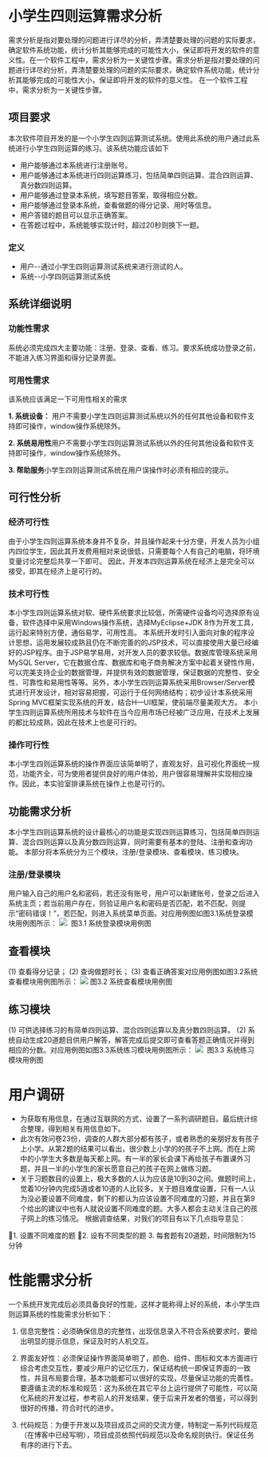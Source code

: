 # 小学生四则运算需求分析
需求分析是指对要处理的问题进行详尽的分析，弄清楚要处理的问题的实际要求，确定软件系统功能，统计分析其能够完成的可能性大小，保证即将开发的软件的意义性。在一个软件工程中，需求分析为一关键性步骤。需求分析是指对要处理的问题进行详尽的分析，弄清楚要处理的问题的实际要求，确定软件系统功能，统计分析其能够完成的可能性大小，保证即将开发的软件的意义性。
  在一个软件工程中，需求分析为一关键性步骤。
## 项目要求
本次软件项目开发的是一个小学生四则运算测试系统。使用此系统的用户通过此系统进行小学生四则运算的练习。该系统功能应该如下
- 用户能够通过本系统进行注册账号。
- 用户能够通过本系统进行四则运算练习，包括简单四则运算、混合四则运算、真分数四则运算。
- 用户能够通过登录本系统，填写题目答案，取得相应分数。
- 用户能够通过登录本系统，查看做题的得分记录、用时等信息。
- 用户答错的题目可以显示正确答案。
- 在答题过程中，系统能够实现计时，超过20秒则换下一题。

### 定义
- 用户--通过小学生四则运算测试系统来进行测试的人。
- 系统--小学四则运算测试系统

## 系统详细说明
### 功能性需求
系统必须完成四大主要功能：注册、登录、查看、练习。要求系统成功登录之前，不能进入练习界面和得分记录界面。
### 可用性需求
该系统应该满足一下可用性相关的需求

**1. 系统设备：**
用户不需要小学生四则运算测试系统以外的任何其他设备和软件支持即可操作，window操作系统除外。

**2. 系统易用性**用户不需要小学生四则运算测试系统以外的任何其他设备和软件支持即可操作，window操作系统除外。

**3. 帮助服务**小学生四则运算测试系统在用户误操作时必须有相应的提示。

  
##  可行性分析
###  经济可行性
  由于小学生四则运算系统本身并不复杂，并且操作起来十分方便，开发人员为小组内四位学生，因此其开发费用相对来说很低，只需要每个人有自己的电脑，将环境变量讨论完整后共享一下即可。
  因此，开发本四则运算系统在经济上是完全可以接受，即其在经济上是可行的。
###  技术可行性
  本小学生四则运算系统对软、硬件系统要求比较低，所需硬件设备均可选择原有设备，软件选择中采用Windows操作系统，选择MyEclipse+JDK 8作为开发工具，运行起来特别方便，通俗易学，可用性高。
  本系统开发时引入面向对象的程序设计思想，运用发展较成熟且仍在不断完善的的JSP技术，可以直接使用大量已经编好的JSP程序。由于JSP易学易用，对开发人员的要求较低。数据库管理系统采用MySQL Server，它在数据仓库、数据库和电子商务解决方案中起着关键性作用，可以完美支持企业的数据管理，并提供有效的数据管理，保证数据的完整性、安全性、可靠性和易用性等等。另外，本小学生四则运算系统采用Browser/Server模式进行开发设计，相对容易把握，可运行于任何网络结构；初步设计本系统采用Spring MVC框架实现系统的开发，结合H—UI框架，使前端尽量美观大方。
本小学生四则运算系统所用技术与软件在当今应用市场已经被广泛应用，在技术上发展的都比较成熟，因此在技术上也是可行的。
###  操作可行性
  本小学生四则运算系统的操作界面应该简单明了，直观友好，且可视化界面统一规范，功能齐全，可为使用者提供良好的用户体验，用户很容易理解并实现相应操作。因此，本实验室排课系统在操作上也是可行的。
##  功能需求分析
  本小学生四则运算系统的设计最核心的功能是实现四则运算练习，包括简单四则运算、混合四则运算以及真分数四则运算，同时需要有基本的登陆、注册和查询功能。
本部分将本系统分为三个模块，注册/登录模块、查看模块、练习模块。
###  注册/登录模块
  用户输入自己的用户名和密码，若还没有账号，用户可以新建账号，登录之后进入系统主页；若当前用户存在，则验证用户名和密码是否匹配，若不匹配，则提示“密码错误！”，若匹配，则进入系统菜单页面。对应用例图如图3.1系统登录模块用例图所示：
![](index_files/wps320A.tmp1ab52aef-0ece-411d-ad9f-ded813d97798.jpg) 
图3.1 系统登录模块用例图
##  查看模块
  (1) 查看得分记录；
  (2) 查询做题时长；
  (3) 查看正确答案对应用例图如图3.2系统查看模块用例图所示：
![](index_files/wps321A.tmp8b968082-2b87-4eed-a5d0-e9a0f9f48d3d.jpg)
图3.2 系统查看模块用例图
##  练习模块
  (1) 可供选择练习的有简单四则运算、混合四则运算以及真分数四则运算。
  (2) 系统自动生成20道题目供用户解答，解答完成后提交即可查看答题正确情况并得到相应的分数。对应用例图如图3.3系统练习模块用例图所示：
![](index_files/wps321B.tmp212ece05-1e40-4b78-9abd-8ef80873af45.jpg) 
图3.3 系统练习模块用例图
# 用户调研
- 为获取有用信息，在通过互联网的方式，设置了一系列调研题目。最后统计综合整理，得到相关有用信息如下。
- 此次有效问卷23份，调查的人群大部分都有孩子，或者熟悉的亲朋好友有孩子上小学。从第2题的结果可以看出，很少数上小学的的孩子不上网。而在上网中的小学生大多数是每天都上网。有一半的家长会课下再给孩子布置课外习题，并且一半的小学生的家长愿意自己的孩子在网上做练习题。
- 关于习题数目的设置上，极大多数的人认为应该是10到30之间。做题时间上，觉着10分钟内完成5道或者10道的人比较多。关于题目难度设置，只有一人认为没必要设置不同难度，剩下的都认为应该设置不同难度的习题，并且在第9个给出的建议中也有人就说设置不同难度的题。大多人都会主动关注自己的孩子网上的练习情况。
根据调查结果，对我们的项目有以下几点指导意见：

1. 设置不同难度的题
2. 设有不同类型的题
  3. 每套题有20道题，时间限制为15分钟
#  性能需求分析
  一个系统开发完成后必须具备良好的性能，这样才能称得上好的系统，本小学生四则运算系统的性能需求分析如下：

  1. 信息完整性：必须确保信息的完整性，出现信息录入不符合系统要求时，要给出明显的提示信息，保证及时的人机交互。

  2. 界面友好性：必须保证操作界面简单明了，颜色、组件、图标和文本方面进行综合考虑交互性，要减少用户的记忆压力，保证结构统一即保证界面的一致性，并且布局要合理，基本功能都可以很好的实现，尽量保证功能的完善性。
  要遵循主流的标准和规范：这为系统在其它平台上运行提供了可能性，可以简化系统的开发过程，参考前人的开发结果，便于后来开发者的借鉴，可以得到很好的传播，符合时代的进步。
  3. 代码规范：为便于开发以及项目成员之间的交流方便，特制定一系列代码规范（在博客中已经写明），项目成员依照代码规范以及命名规则执行。保证任务有序的进行下去。
